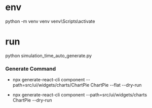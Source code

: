 # env
python -m venv venv
venv\Scripts\activate

# run
 python simulation_time_auto_generate.py


 ### Generate Command
 - npx generate-react-cli component --path=src/ui/widgets/charts/ChartPie ChartPie --flat --dry-run

 - npx generate-react-cli component --path=src/ui/widgets/charts ChartPie --dry-run